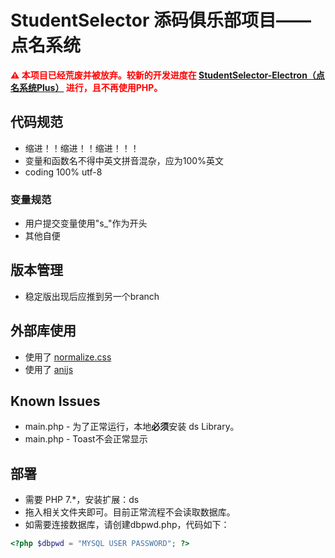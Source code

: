 # StudentSelector 添码俱乐部项目——点名系统

<p style="color: red;font-weight: bolder">⚠ 本项目已经荒废并被放弃。较新的开发进度在 <a href="https://github.com/pkuschool/StudentSelector-Electron">StudentSelector-Electron（点名系统Plus）</a> 进行，且不再使用PHP。</p>

## 代码规范
- 缩进！！缩进！！缩进！！！
- 变量和函数名不得中英文拼音混杂，应为100%英文
- coding 100% utf-8
### 变量规范
- 用户提交变量使用"s_"作为开头
- 其他自便
## 版本管理
- 稳定版出现后应推到另一个branch

## 外部库使用
- 使用了 [normalize.css](https://github.com/necolas/normalize.css)
- 使用了 [anijs](https://github.com/anijs/anijs)

## Known Issues
- main.php - 为了正常运行，本地**必须**安装 ds Library。
- main.php - Toast不会正常显示

## 部署
- 需要 PHP 7.*，安装扩展：ds
- 拖入相关文件夹即可。目前正常流程不会读取数据库。
- 如需要连接数据库，请创建dbpwd.php，代码如下：
```php
<?php $dbpwd = "MYSQL USER PASSWORD"; ?>
```
